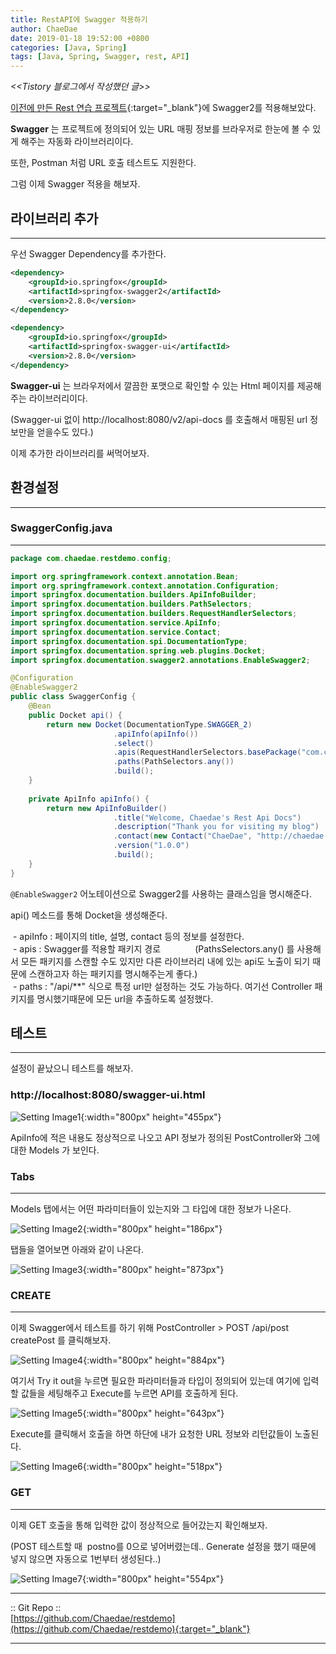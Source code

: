 ```yaml
---
title: RestAPI에 Swagger 적용하기
author: ChaeDae
date: 2019-01-18 19:52:00 +0800
categories: [Java, Spring]
tags: [Java, Spring, Swagger, rest, API]
---
```


_<<Tistory 블로그에서 작성했던 글>>_

[이전에 만든 Rest 연습 프로젝트](/posts/SpringBoot+H2+RestAPI-연습){:target="_blank"}에 Swagger2를 적용해보았다.

**Swagger** 는 프로젝트에 정의되어 있는 URL 매핑 정보를 브라우저로 한눈에 볼 수 있게 해주는 자동화 라이브러리이다.  

또한, Postman 처럼 URL 호출 테스트도 지원한다.

그럼 이제 Swagger 적용을 해보자.

## 라이브러리 추가
--- 

우선 Swagger Dependency를 추가한다.

```xml
<dependency> 
    <groupId>io.springfox</groupId> 
    <artifactId>springfox-swagger2</artifactId> 
    <version>2.8.0</version> 
</dependency> 

<dependency> 
    <groupId>io.springfox</groupId> 
    <artifactId>springfox-swagger-ui</artifactId> 
    <version>2.8.0</version> 
</dependency>
```

**Swagger-ui** 는 브라우저에서 깔끔한 포맷으로 확인할 수 있는 Html 페이지를 제공해주는 라이브러리이다.

(Swagger-ui 없이 http://localhost:8080/v2/api-docs 를 호출해서 매핑된 url 정보만을 얻을수도 있다.)

이제 추가한 라이브러리를 써먹어보자.

## 환경설정
---

### SwaggerConfig.java
---

```java
package com.chaedae.restdemo.config; 

import org.springframework.context.annotation.Bean; 
import org.springframework.context.annotation.Configuration; 
import springfox.documentation.builders.ApiInfoBuilder; 
import springfox.documentation.builders.PathSelectors; 
import springfox.documentation.builders.RequestHandlerSelectors; 
import springfox.documentation.service.ApiInfo; 
import springfox.documentation.service.Contact; 
import springfox.documentation.spi.DocumentationType; 
import springfox.documentation.spring.web.plugins.Docket; 
import springfox.documentation.swagger2.annotations.EnableSwagger2; 

@Configuration 
@EnableSwagger2 
public class SwaggerConfig { 
    @Bean 
    public Docket api() { 
        return new Docket(DocumentationType.SWAGGER_2) 
                       .apiInfo(apiInfo()) 
                       .select() 
                       .apis(RequestHandlerSelectors.basePackage("com.chaedae.restdemo.controller")) 
                       .paths(PathSelectors.any()) 
                       .build(); 
    } 
    
    private ApiInfo apiInfo() { 
        return new ApiInfoBuilder() 
                       .title("Welcome, Chaedae's Rest Api Docs") 
                       .description("Thank you for visiting my blog") 
                       .contact(new Contact("ChaeDae", "http://chaedae.tistory.com", "chaedae0@gmail.com")) 
                       .version("1.0.0") 
                       .build(); 
    } 
}
```

`@EnableSwagger2` 어노테이션으로 Swagger2를 사용하는 클래스임을 명시해준다.

api() 메소드를 통해 Docket을 생성해준다.

 - apiInfo : 페이지의 title, 설명, contact 등의 정보를 설정한다.  
 - apis : Swagger를 적용할 패키지 경로  
            (PathsSelectors.any() 를 사용해서 모든 패키지를 스캔할 수도 있지만 다른 라이브러리 내에 있는 api도 노출이 되기 때문에 스캔하고자 하는 패키지를 명시해주는게 좋다.)  
 - paths : "/api/**" 식으로 특정 url만 설정하는 것도 가능하다. 여기선 Controller 패키지를 명시했기때문에 모든 url을 추출하도록 설정했다.

## 테스트
---

설정이 끝났으니 테스트를 해보자.

### http://localhost:8080/swagger-ui.html 

![Setting Image1](/assets/img/posts/tistory/20190118-1.png){:width="800px" height="455px"}  

ApiInfo에 적은 내용도 정상적으로 나오고 API 정보가 정의된 PostController와 그에 대한 Models 가 보인다.

### Tabs
---
Models 탭에서는 어떤 파라미터들이 있는지와 그 타입에 대한 정보가 나온다.

![Setting Image2](/assets/img/posts/tistory/20190118-2.png){:width="800px" height="186px"}  

탭들을 열어보면 아래와 같이 나온다.

![Setting Image3](/assets/img/posts/tistory/20190118-3.png){:width="800px" height="873px"}  


### CREATE
---

이제 Swagger에서 테스트를 하기 위해 PostController > POST /api/post createPost 를 클릭해보자.

![Setting Image4](/assets/img/posts/tistory/20190118-4.png){:width="800px" height="884px"}  

여기서 Try it out을 누르면 필요한 파라미터들과 타입이 정의되어 있는데 여기에 입력할 값들을 세팅해주고 Execute를 누르면 API를 호출하게 된다.

![Setting Image5](/assets/img/posts/tistory/20190118-5.png){:width="800px" height="643px"}  

Execute를 클릭해서 호출을 하면 하단에 내가 요청한 URL 정보와 리턴값들이 노출된다.

![Setting Image6](/assets/img/posts/tistory/20190118-6.png){:width="800px" height="518px"}  

### GET
---

이제 GET 호출을 통해 입력한 값이 정상적으로 들어갔는지 확인해보자.

(POST 테스트할 때  postno를 0으로 넣어버렸는데.. Generate 설정을 했기 때문에 넣지 않으면 자동으로 1번부터 생성된다..)

![Setting Image7](/assets/img/posts/tistory/20190118-7.png){:width="800px" height="554px"}  

---

:: Git Repo ::  
[https://github.com/Chaedae/restdemo](https://github.com/Chaedae/restdemo){:target="_blank"}

---